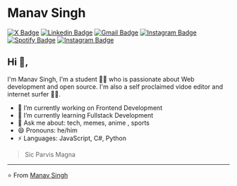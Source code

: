 # Manav Singh
[![X Badge](https://img.shields.io/badge/-@OgHybrid-000000?style=flat-square&labelColor=000000&logo=x&logoColor=white)](https://twitter.com/OgHybrid)
[![Linkedin Badge](https://img.shields.io/badge/-ManavSingh-blue?style=flat-square&logo=Linkedin&logoColor=white&link=https://www.linkedin.com/in/manav-singh-a42a8521a/)](https://www.linkedin.com/in/manav-singh-a42a8521a/) 
[![Gmail Badge](https://img.shields.io/badge/-manavsingh29sk@gmail.com-c14438?style=flat-square&logo=Gmail&logoColor=white&link=mailto:manavsingh29sk@gmail.com)](mailto:manavsingh29sk@gmail.com)
[![Instagram Badge](https://img.shields.io/badge/-maaanavvv-c039a6?style=flat-square&labelColor=c039a6&logo=instagram&logoColor=white)](https://www.instagram.com/maaaanavvv/)
[![Spotify Badge](https://img.shields.io/badge/-ManavSingh-1ED760?style=flat-square&labelColor=1ED760&logo=spotify&logoColor=white)](https://open.spotify.com/user/ypbdo7bvkpl6lhnzbvvyc18io?si=eb361b2df7ea4559)
[![Instagram Badge](https://img.shields.io/badge/maaaanavvv-%23E4405F?style=flat-square&logo=instagram&logoColor=white&link=https://www.instagram.com/maaaanavvv/)](https://www.instagram.com/maaaanavvv/)

## Hi 👋, 
I'm Manav Singh, I'm a student 👨‍💻 who is passionate about Web development and open source. I'm also a self proclaimed vidoe editor and internet surfer 
🏄‍♂️. 

- 🔭 I’m currently working on Frontend Development
- 🌱 I’m currently learning Fullstack Development
- 💬 Ask me about: tech, memes, anime , sports
- 😄 Pronouns: he/him
-  ⚡ Languages: JavaScript, C#, Python 


> Sic Parvis Magna


---
⭐️ From [Manav Singh](https://github.com/Manavvv07)


<!---
Manavvv07/Manavvv07 is a ✨ special ✨ repository because its `README.md` (this file) appears on your GitHub profile.
You can click the Preview link to take a look at your changes.
--->
